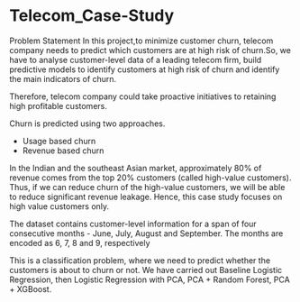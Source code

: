 # Telecom_Case-Study
Problem Statement
In this project,to minimize customer churn, telecom company needs to predict which customers are at high risk of churn.So, we have to analyse customer-level data of a leading telecom firm, build predictive models to identify customers at high risk of churn and identify the main indicators of churn.

Therefore, telecom company could take proactive initiatives to retaining high profitable customers.

Churn is predicted using two approaches. 
- Usage based churn
- Revenue based churn

In the Indian and the southeast Asian market, approximately 80% of revenue comes from the top 20% customers (called high-value customers). Thus, if we can reduce churn of the high-value customers, we will be able to reduce significant revenue leakage. Hence, this case study focuses on high value customers only.

The dataset contains customer-level information for a span of four consecutive months - June, July, August and September. The months are encoded as 6, 7, 8 and 9, respectively

This is a classification problem, where we need to predict whether the customers is about to churn or not. We have carried out Baseline Logistic Regression, then Logistic Regression with PCA, PCA + Random Forest, PCA + XGBoost.

